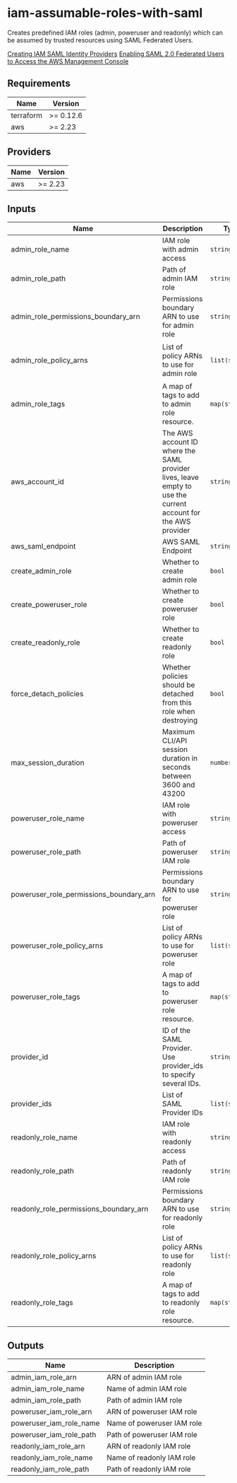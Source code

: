 # iam-assumable-roles-with-saml

Creates predefined IAM roles (admin, poweruser and readonly) which can be assumed by trusted resources using SAML Federated Users.


[Creating IAM SAML Identity Providers](https://docs.aws.amazon.com/IAM/latest/UserGuide/id_roles_providers_create_saml.html) 
[Enabling SAML 2.0 Federated Users to Access the AWS Management Console](https://docs.aws.amazon.com/IAM/latest/UserGuide/id_roles_providers_enable-console-saml.html) 

<!-- BEGINNING OF PRE-COMMIT-TERRAFORM DOCS HOOK -->
## Requirements

| Name | Version |
|------|---------|
| terraform | >= 0.12.6 |
| aws | >= 2.23 |

## Providers

| Name | Version |
|------|---------|
| aws | >= 2.23 |

## Inputs

| Name | Description | Type | Default | Required |
|------|-------------|------|---------|:--------:|
| admin\_role\_name | IAM role with admin access | `string` | `"admin"` | no |
| admin\_role\_path | Path of admin IAM role | `string` | `"/"` | no |
| admin\_role\_permissions\_boundary\_arn | Permissions boundary ARN to use for admin role | `string` | `""` | no |
| admin\_role\_policy\_arns | List of policy ARNs to use for admin role | `list(string)` | <pre>[<br>  "arn:aws:iam::aws:policy/AdministratorAccess"<br>]</pre> | no |
| admin\_role\_tags | A map of tags to add to admin role resource. | `map(string)` | `{}` | no |
| aws\_account\_id | The AWS account ID where the SAML provider lives, leave empty to use the current account for the AWS provider | `string` | `""` | no |
| aws\_saml\_endpoint | AWS SAML Endpoint | `string` | `"https://signin.aws.amazon.com/saml"` | no |
| create\_admin\_role | Whether to create admin role | `bool` | `false` | no |
| create\_poweruser\_role | Whether to create poweruser role | `bool` | `false` | no |
| create\_readonly\_role | Whether to create readonly role | `bool` | `false` | no |
| force\_detach\_policies | Whether policies should be detached from this role when destroying | `bool` | `false` | no |
| max\_session\_duration | Maximum CLI/API session duration in seconds between 3600 and 43200 | `number` | `3600` | no |
| poweruser\_role\_name | IAM role with poweruser access | `string` | `"poweruser"` | no |
| poweruser\_role\_path | Path of poweruser IAM role | `string` | `"/"` | no |
| poweruser\_role\_permissions\_boundary\_arn | Permissions boundary ARN to use for poweruser role | `string` | `""` | no |
| poweruser\_role\_policy\_arns | List of policy ARNs to use for poweruser role | `list(string)` | <pre>[<br>  "arn:aws:iam::aws:policy/PowerUserAccess"<br>]</pre> | no |
| poweruser\_role\_tags | A map of tags to add to poweruser role resource. | `map(string)` | `{}` | no |
| provider\_id | ID of the SAML Provider. Use provider\_ids to specify several IDs. | `string` | `""` | no |
| provider\_ids | List of SAML Provider IDs | `list(string)` | `[]` | no |
| readonly\_role\_name | IAM role with readonly access | `string` | `"readonly"` | no |
| readonly\_role\_path | Path of readonly IAM role | `string` | `"/"` | no |
| readonly\_role\_permissions\_boundary\_arn | Permissions boundary ARN to use for readonly role | `string` | `""` | no |
| readonly\_role\_policy\_arns | List of policy ARNs to use for readonly role | `list(string)` | <pre>[<br>  "arn:aws:iam::aws:policy/ReadOnlyAccess"<br>]</pre> | no |
| readonly\_role\_tags | A map of tags to add to readonly role resource. | `map(string)` | `{}` | no |

## Outputs

| Name | Description |
|------|-------------|
| admin\_iam\_role\_arn | ARN of admin IAM role |
| admin\_iam\_role\_name | Name of admin IAM role |
| admin\_iam\_role\_path | Path of admin IAM role |
| poweruser\_iam\_role\_arn | ARN of poweruser IAM role |
| poweruser\_iam\_role\_name | Name of poweruser IAM role |
| poweruser\_iam\_role\_path | Path of poweruser IAM role |
| readonly\_iam\_role\_arn | ARN of readonly IAM role |
| readonly\_iam\_role\_name | Name of readonly IAM role |
| readonly\_iam\_role\_path | Path of readonly IAM role |

<!-- END OF PRE-COMMIT-TERRAFORM DOCS HOOK -->
